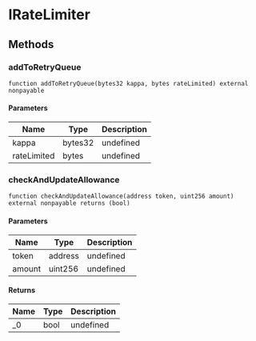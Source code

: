 # IRateLimiter









## Methods

### addToRetryQueue

```solidity
function addToRetryQueue(bytes32 kappa, bytes rateLimited) external nonpayable
```





#### Parameters

| Name | Type | Description |
|---|---|---|
| kappa | bytes32 | undefined |
| rateLimited | bytes | undefined |

### checkAndUpdateAllowance

```solidity
function checkAndUpdateAllowance(address token, uint256 amount) external nonpayable returns (bool)
```





#### Parameters

| Name | Type | Description |
|---|---|---|
| token | address | undefined |
| amount | uint256 | undefined |

#### Returns

| Name | Type | Description |
|---|---|---|
| _0 | bool | undefined |




